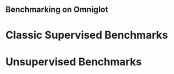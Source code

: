 Benchmarking on Omniglot
------------------------


# Classic Supervised Benchmarks


# Unsupervised Benchmarks

